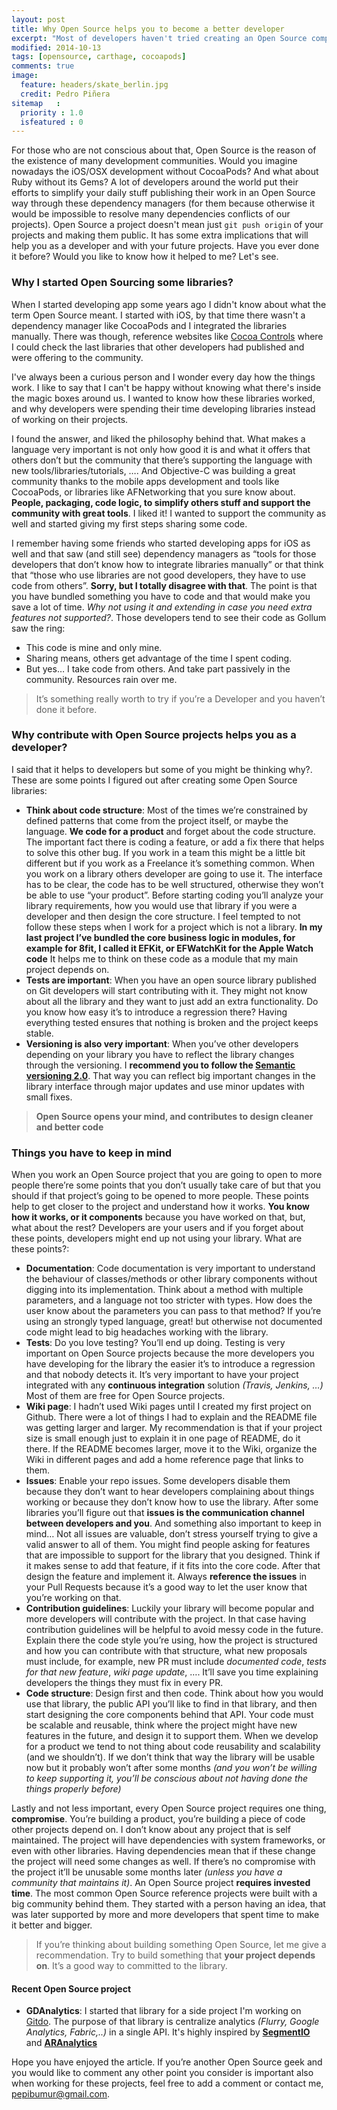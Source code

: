 ```yaml
---
layout: post
title: Why Open Source helps you to become a better developer
excerpt: "Most of developers haven't tried creating an Open Source component before. Since I apply it to every of my projects I feel the results and development process has improved a lot. In this article I will describe why it's so important"
modified: 2014-10-13
tags: [opensource, carthage, cocoapods]
comments: true
image:
  feature: headers/skate_berlin.jpg
  credit: Pedro Piñera
sitemap   :
  priority : 1.0
  isfeatured : 0
---
```


For those who are not conscious about that, Open Source is the reason of the existence of many development communities. Would you imagine nowadays the iOS/OSX development without CocoaPods? And what about Ruby without its Gems? A lot of developers around the world put their efforts to simplify your daily stuff publishing their work in an Open Source way through these dependency managers (for them because otherwise it would be impossible to resolve many dependencies conflicts of our projects). Open Source a project doesn't mean just `git push origin` of your projects and making them public. It has some extra implications that will help you as a developer and with your future projects. Have you ever done it before? Would you like to know how it helped to me? Let's see.

### Why I started Open Sourcing some libraries?

When I started developing app some years ago I didn't know about what the term Open Source meant. I started with iOS, by that time there wasn't a dependency manager like CocoaPods and I integrated the libraries manually. There was though, reference websites like [Cocoa Controls](https://www.cocoacontrols.com/) where I could check the last libraries that other developers had published and were offering to the community. 

I've always been a curious person and I wonder every day how the things work. I like to say that I can't be happy without knowing what there's inside the magic boxes around us. I wanted to know how these libraries worked, and why developers were spending their time developing libraries instead of working on their projects.

I found the answer, and liked the philosophy behind that. What makes a language very important is not only how good it is and what it offers that others don’t but the community that there’s supporting the language with new tools/libraries/tutorials, …. And Objective-C was building a great community thanks to the mobile apps development and tools like CocoaPods, or libraries like AFNetworking that you sure know about. **People, packaging, code logic, to simplify others stuff and support the community with great tools**. I liked it! I wanted to support the community as well and started giving my first steps sharing some code.

I remember having some friends who started developing apps for iOS as well and that saw (and still see) dependency managers as “tools for those developers that don’t know how to integrate libraries manually” or that think that “those who use libraries are not good developers, they have to use code from others”. **Sorry, but I totally disagree with that**. The point is that you have bundled something you have to code and that would make you save a lot of time. *Why not using it and extending in case you need extra features not supported?*. Those developers tend to see their code as Gollum saw the ring:

- This code is mine and only mine.
- Sharing means, others get advantage of the time I spent coding.
- But yes… I take code from others. And take part passively in the community. Resources rain over me.


> It’s something really worth to try if you’re a Developer and you haven’t done it before.

### Why contribute with Open Source projects helps you as a developer?
I said that it helps to developers but some of you might be thinking why?. These are some points I figured out after creating some Open Source libraries:

- **Think about code structure**: Most of the times we’re constrained by defined patterns that come from the project itself, or maybe the language. **We code for a product** and forget about the code structure. The important fact there is coding a feature, or add a fix there that helps to solve this other bug. If you work in a team this might be a little bit different but if you work as a Freelance it’s something common. When you work on a library others developer are going to use it. The interface has to be clear, the code has to be well structured, otherwise they won’t be able to use “your product”. Before starting coding you’ll analyze your library requirements, how you would use that library if you were a developer and then design the core structure. I feel tempted to not follow these steps when I work for a project which is not a library. **In my last project I’ve bundled the core business logic in modules, for example for 8fit, I called it EFKit, or EFWatchKit for the Apple Watch code** It helps me to think on these code as a module that my main project depends on.
- **Tests are important**: When you have an open source library published on Git developers will start contributing with it. They might not know about all the library and they want to just add an extra functionality. Do you know how easy it’s to introduce a regression there? Having everything tested ensures that nothing is broken and the project keeps stable.
- **Versioning is also very important**: When you’ve other developers depending on your library you have to reflect the library changes through the versioning. I **recommend you to follow the [Semantic versioning 2.0](http://semver.org/)**. That way you can reflect big important changes in the library interface through major updates and use minor updates with small fixes.

> **Open Source opens your mind, and contributes to design cleaner and better code**

### Things you have to keep in mind
When you work an Open Source project that you are going to open to more people there’re some points that you don’t usually take care of but that you should if that project’s going to be opened to more people. These points help to get closer to the project and understand how it works. **You know how it works, or it components** because you have worked on that, but, what about the rest? Developers are your users and if you forget about these points, developers might end up not using your library. What are these points?:

- **Documentation**: Code documentation is very important to understand the behaviour of classes/methods or other library components without digging into its implementation. Think about a method with multiple parameters, and a language not too stricter with types. How does the user know about the parameters you can pass to that method? If you’re using an strongly typed language, great! but otherwise not documented code might lead to big headaches working with the library.
- **Tests**: Do you love testing?  You’ll end up doing. Testing is very important on Open Source projects because the more developers you have developing for the library the easier it’s to introduce a regression and that nobody detects it. It’s very important to have your project integrated with any **continuous integration** solution *(Travis, Jenkins, …)* Most of them are free for Open Source projects.
- **Wiki page**: I hadn’t used Wiki pages until I created my first project on Github. There were a lot of things I had to explain and the README file was getting larger and larger. My recommendation is that if your project size is small enough just to explain it in one page of README, do it there. If the README becomes larger, move it to the Wiki, organize the Wiki in different pages and add a home reference page that links to them.
- **Issues**: Enable your repo issues. Some developers disable them because they don’t want to hear developers complaining about things working or because they don’t know how to use the library. After some libraries you’ll figure out that **issues is the communication channel between developers and you**. And something also important to keep in mind… Not all issues are valuable, don’t stress yourself trying to give a valid answer to all of them. You might find people asking for features that are impossible to support for the library that you designed. Think if it makes sense to add that feature, if it fits into the core code. After that design the feature and implement it. Always **reference the issues** in your Pull Requests because it’s a good way to let the user know that you’re working on that.
- **Contribution guidelines**: Luckily your library will become popular and more developers will contribute with the project. In that case having contribution guidelines will be helpful to avoid messy code in the future. Explain there the code style you’re using, how the project is structured and how you can contribute with that structure, what new proposals must include, for example, new PR must include *documented code*, *tests for that new feature*, *wiki page update*, …. It’ll save you time explaining developers the things they must fix in every PR. 
- **Code structure**: Design first and then code. Think about how you would use that library, the public API you’ll like to find in that library, and then start designing the core components behind that API. Your code must be scalable and reusable, think where the project might have new features in the future, and design it to support them. When we develop for a product we tend to not thing about code reusability and scalability (and we shouldn’t). If we don’t think that way the library will be usable now but it probably won’t after some months *(and you won’t be willing to keep supporting it, you’ll be conscious about not having done the things properly before)*

Lastly and not less important, every Open Source project requires one thing, **compromise**. You’re building a product, you’re building a piece of code other projects depend on. I don’t know about any project that is self maintained. The project will have dependencies with system frameworks, or even with other libraries. Having dependencies mean that if these change the project will need some changes as well. If there’s no compromise with the project it’ll be unusable some months later *(unless you have a community that maintains it)*. An Open Source project **requires invested time**. The most common Open Source reference projects were built with a big community behind them. They started with a person having an idea, that was later supported by more and more developers that spent time to make it better and bigger.

> If you’re thinking about building something Open Source, let me give a recommendation. Try to build something that **your project depends on**. It’s a good way to committed to the library.

#### Recent Open Source project
- **GDAnalytics**: I started that library for a side project I'm working on [Gitdo](http://gitdo.io). The purpose of that library is centralize analytics *(Flurry, Google Analytics, Fabric,..)* in a single API. It's highly inspired by [**SegmentIO**](https://segment.com/) and [**ARAnalytics**](https://github.com/orta/ARAnalytics)


Hope you have enjoyed the article. If you’re another Open Source geek and you would like to comment any other point you consider is important also when working for these projects, feel free to add a comment or contact me, [pepibumur@gmail.com][2].


[1]:	http://semver.org/ "Semanting Versioning"
[2]:	mailto://pepibumur@gmail.com